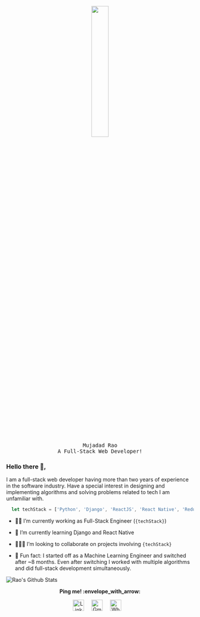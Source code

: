 <p align="center">
  <img src="https://media.giphy.com/media/3oEduZZKNgVOzaInUQ/giphy.gif" width="30%" height="30%">
  <br/>
  <samp>
    Mujadad Rao
  </samp>
  <br/>
  <samp>
    A Full-Stack Web Developer!
  </samp>
</p>

### Hello there 👋,

I am a full-stack web developer having more than two years of experience in the software industry. Have a special interest in designing and implementing algorithms and solving problems related to tech I am unfamiliar with. 

```javascript
  let techStack = ['Python', 'Django', 'ReactJS', 'React Native', 'Redux'];
```

- :technologist: I’m currently working as Full-Stack Engineer (```{techStack}```)
- :lotus_position: I’m currently learning Django and React Native
- :people_holding_hands: I’m looking to collaborate on projects involving ```{techStack}```

- :eyes: Fun fact: I started off as a Machine Learning Engineer and switched after ~8 months. Even after switching I worked with multiple algorithms and did full-stack development simultaneously.

![Rao's Github Stats](https://github-readme-stats.vercel.app/api?username=mujadadrao&count_private=true&show_icons=true)

<p align="center"> 
  <strong> Ping me! :envelope_with_arrow: </strong>
</p>

<p align="center">
<a href="https://www.linkedin.com/in/raomujadad/"><img src="https://img.icons8.com/color/48/000000/linkedin.png" width="30px" alt="LinkedIn"></a> &nbsp; &nbsp;
<a href="mailto:mujadadrao@gmail.com"><img src="https://img.icons8.com/fluent/48/000000/gmail.png" width="30px" alt="Gmail"></a> &nbsp; &nbsp;
<a href="https://api.whatsapp.com/send?phone=+923201498318"><img src="https://img.icons8.com/color/48/000000/whatsapp.png" width="30px" alt="Whatsapp"></a> &nbsp; &nbsp;
</p>
